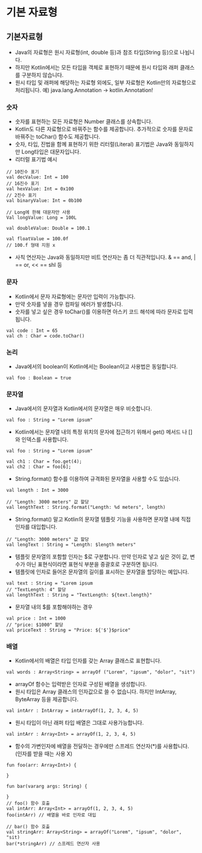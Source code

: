 # 기본 자료형
## 기본자료형
* Java의 자료형은 원시 자료형(int, double 등)과 참조 타입(String 등)으로 나뉩니다.
* 하지만 Kotlin에서는 모든 타입을 객체로 표현하기 때문에 원시 타입와 래퍼 클래스를 구분하지 않습니다.
* 원시 타입 및 래퍼에 해당하는 자료형 외에도, 일부 자료형은 Kotlin만의 자료형으로 처리됩니다.
예) java.lang.Annotation -> kotlin.Annotation!

### 숫자
* 숫자를 표현하는 모든 자료형은 Number 클래스를 상속합니다.
* Kotlin도 다른 자료형으로 바꿔주는 함수를 제공합니다.
추가적으로 숫자를 문자로 바꿔주는 toChar() 함수도 제공합니다.
* 숫자, 타입, 진법을 함께 표현하기 위한 리터럴(Literal) 표기법은 Java와 동일하지만 Long타입은 대문자입니다.
* 리터럴 표기법 예시
```
// 10진수 표기
val decValue: Int = 100
// 16진수 표기
val hexValue: Int = 0x100
// 2진수 표기
val binaryValue: Int = 0b100

// Long에 한해 대문자만 사용
Val longValue: Long = 100L

val doubleValue: Double = 100.1

val floatValue = 100.0f
// 100.f 형태 지원 x
```
* 사칙 연산자는 Java와 동일하지만 비트 연산자는 좀 더 직관적입니다.
& == and, | == or, << == shl 등

### 문자
* Kotlin에서 문자 자료형에는 문자만 입력이 가능합니다. 
* 만약 숫자를 넣을 경우 컴파일 에러가 발생합니다.
* 숫자를 넣고 싶은 경우 toChar()를 이용하면 아스키 코드 해석에 따라 문자로 입력됩니다.
```
val code : Int = 65
val ch : Char = code.toChar()
```

### 논리
* Java에서의 boolean이 Kotlin에서는 Boolean이고 사용법은 동일합니다.
```
val foo : Boolean = true
```

### 문자열
* Java에서의 문자열과 Kotlin에서의 문자열은 매우 비슷합니다.
```
val foo : String = "Lorem ipsum"
```
* Kotlin에서는 문자열 내의 특정 위치의 문자에 접근하기 위해서 get() 메서드 나 []와 인덱스를 사용합니다.
```
val foo : String = "Lorem ipsum"

val ch1 : Char = foo.get(4);
val ch2 : Char = foo[6];
```
* String.format() 함수를 이용하여 규격화된 문자열을 사용할 수도 있습니다.
```
val length : Int = 3000

// "Length: 3000 meters" 값 할당
val lengthText : String.format("Length: %d meters", length)
```
* String.format() 말고 Kotlin의 문자열 템플릿 기능을 사용하면 문자열 내에 직접 인자를 대입합니다.
```
// "Length: 3000 meters" 값 할당
val lengText : String = "Length: $length meters"
```
* 템플릿 문자열의 포함할 인자는 $로 구분합니다. 만약 인자로 넣고 싶은 것이 값, 변수가 아닌 표현식이라면 표현식 부분을 중괄호로 구분하면 됩니다.
* 템플릿에 인자로 들어온 문자열의 길이를 표시하는 문자열을 할당하는 예입니다.
```
val text : String = "Lorem ipsum
// "TextLength: 4" 할당
val lengthText : String = "TextLength: ${text.length}"
```
* 문자열 내의 $를 포함해야하는 경우
```
val price : Int = 1000
// "price: $1000" 할당
val priceText : String = "Price: ${'$'}$price"
```
### 배열
* Kotlin에서의 배열은 타입 인자를 갖는 Array 클래스로 표현합니다.
```
val words : Array<String> = arrayOf ("Lorem", "ipsum", "dolor", "sit")
```
* arrayOf 함수는 입력받은 인자로 구성된 배열을 생성합니다.
* 원시 타입은 Array 클래스의 인자값으로 쓸 수 없습니다. 하지만 IntArray, ByteArray 등을 제공합니다.
```
val intArr : IntArray = intArrayOf(1, 2, 3, 4, 5)
```
* 원시 타입이 아닌 래퍼 타입 배열은 그대로 사용가능합니다.
```
val intArr : Array<Int> = arrayOf(1, 2, 3, 4, 5)
```
* 함수의 가변인자에 배열을 전달하는 경우에만 스프레드 연산자(*)를 사용합니다. (인자를 받을 때는 사용 X)
```
fun foo(arr: Array<Int>) {

}

fun bar(vararg args: String) {

}
// foo() 함수 호출
val intArr: Array<Int> = arrayOf(1, 2, 3, 4, 5)
foo(intArr) // 배열을 바로 인자로 대입

// bar() 함수 호출
val stringArr: Array<String> = arrayOf("Lorem", "ipsum", "dolor", "sit)
bar(*stringArr) // 스프레드 연산자 사용
```